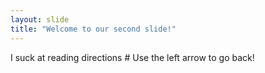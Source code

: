 ```yaml
---
layout: slide
title: "Welcome to our second slide!"
---
```

I suck at reading directions #
Use the left arrow to go back!
